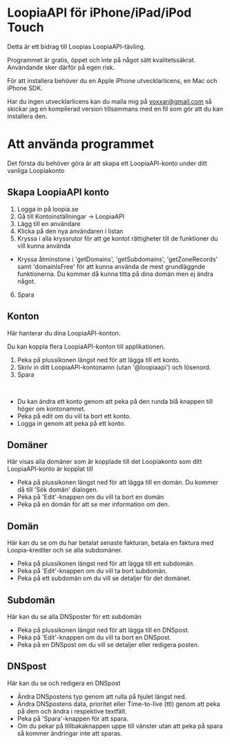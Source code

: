 LoopiaAPI för iPhone/iPad/iPod Touch
===
Detta är ett bidrag till Loopias LoopiaAPI-tävling.

Programmet är gratis, öppet och inte på något sätt kvalitetssäkrat. Användande sker därför på egen risk.

För att installera behöver du en Apple iPhone utvecklarlicens, en Mac och iPhone SDK.

Har du ingen utvecklarlicens kan du maila mig på voxxar@gmail.com så skickar jag en kompilerad version tillsammans med en fil som gör att du kan installera den.

Att använda programmet
===
Det första du behöver göra är att skapa ett LoopiaAPI-konto under ditt vanliga Loopiakonto

Skapa LoopiaAPI konto
---
1. Logga in på loopia.se
2. Gå till Kontoinställningar -> LoopiaAPI
3. Lägg till en användare
4. Klicka på den nya användaren i listan
5. Kryssa i alla kryssrutor för att ge kontot rättigheter till de funktioner du vill kunna använda
  - Kryssa åtminstone i 'getDomains', 'getSubdomains', 'getZoneRecords' samt 'domainIsFree' för att kunna använda de mest grundläggnde funktionerna. Du kommer då kunna titta på dina domän men ej ändra något.
6. Spara

Konton
---
Här hanterar du dina LoopiaAPI-konton.

Du kan koppla flera LoopiaAPI-konton till applikationen.

1. Peka på plussikonen längst ned för att lägga till ett konto.
2. Skriv in ditt LoopiaAPI-kontonamn (utan '@loopiaapi') och lösenord.
3. Spara

&nbsp;

* Du kan ändra ett konto genom att peka på den runda blå knappen till höger om kontonamnet. 
* Peka på edit om du vill ta bort ett konto.
* Logga in genom att peka på ett konto.

Domäner
---
Här visas alla domäner som är kopplade till det Loopiakonto som ditt LoopiaAPI-konto är kopplat till

* Peka på plussikonen längst ned för att lägga till en domän. Du kommer då till 'Sök domän' dialogen.
* Peka på 'Edit'-knappen om du vill ta bort en domän
* Peka på en domän för att se mer information om den.

Domän
---
Här kan du se om du har betalat senaste fakturan, betala en faktura med Loopia-krediter och se alla subdomäner.

* Peka på plussikonen längst ned för att lägga till ett subdomän.
* Peka på 'Edit'-knappen om du vill ta bort subdomän.
* Peka på ett subdomän om du vill se detaljer för det domänet.

Subdomän
---
Här kan du se alla DNSposter för ett subdomän

* Peka på plussikonen längst ned för att lägga till en DNSpost.
* Peka på 'Edit'-knappen om du vill ta bort en DNSpost.
* Peka på en DNSpost om du vill se detaljer eller redigera posten.

DNSpost
---
Här kan du se och redigera en DNSpost

* Ändra DNSpostens typ genom att rulla på hjulet längst ned. 
* Ändra DNSpostens data, prioritet eller Time-to-live (ttl) genom att peka på dem och ändra i respektive textfält.
* Peka på 'Spara'-knappen för att spara. 
* Om du pekar på tillbakaknappen uppe till vänster utan att peka på spara så kommer ändringar inte att sparas.
